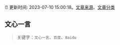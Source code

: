 :alarm_clock: 更新时间: 2023-07-10 15:00:18。[文章来源](/README.md)、[文章分类](/TAGS.md)

## 文心一言


> 关键字：`文心一言`、`百度`、`Baidu`




